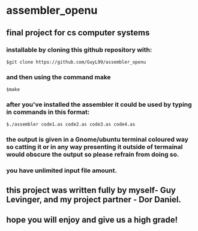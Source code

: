 # assembler_openu
## final project for cs computer systems

### installable by cloning this github repository with:
```console
$git clone https://github.com/GuyL99/assembler_openu
```
### and then using the command make
```console
$make
```

### after you've installed the assembler it could be used by typing in commands in this format:
```console
$./assembler code1.as code2.as code3.as code4.as
```
### the output is given in a Gnome/ubuntu terminal coloured way so catting it or in any way presenting it outside of termainal would obscure the output so please refrain from doing so. 
### you have unlimited input file amount.

## this project was written fully by myself- Guy Levinger, and my project partner - Dor Daniel.

## hope you will enjoy and give us a high grade!
